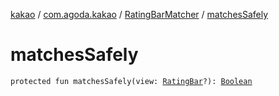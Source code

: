 [kakao](../../index.md) / [com.agoda.kakao](../index.md) / [RatingBarMatcher](index.md) / [matchesSafely](.)

# matchesSafely

`protected fun matchesSafely(view: `[`RatingBar`](https://developer.android.com/reference/android/widget/RatingBar.html)`?): `[`Boolean`](https://kotlinlang.org/api/latest/jvm/stdlib/kotlin/-boolean/index.html)